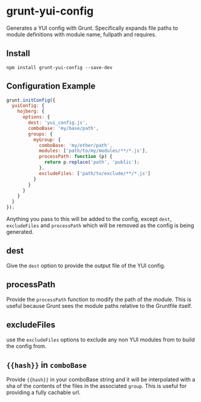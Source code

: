 grunt-yui-config
====================

Generates a YUI config with Grunt.
Specifically expands file paths to module definitions with
module name, fullpath and requires.

## Install
```
npm install grunt-yui-config --save-dev
```

## Configuration Example
```javascript
grunt.initConfig({
  yuiConfig: {
    hojberg: {
      options: {
        dest: 'yui_config.js',
        comboBase: 'my/base/path',
        groups: {
          myGroup: {
            comboBase: 'my/other/path',
            modules: ['path/to/my/modules/**/*.js'],
            processPath: function (p) {
              return p.replace('path', 'public');
            },
            excludeFiles: ['path/to/exclude/**/*.js']
          }
        }
      }
    }
  }
});
```

Anything you pass to this will be added to the config, 
except `dest`, `excludeFiles` and `processPath` which will be removed
as the config is being generated.

## dest
Give the `dest` option to provide the output file of the YUI config.

## processPath
Provide the `processPath` function to modify the path of the module.
This is useful because Grunt sees the module paths relative to the Gruntfile
itself.

## excludeFiles
use the `excludeFiles` options to exclude any non YUI modules from to build
the config from.

## `{{hash}}` in `comboBase`

Provide `{{hash}}` in your comboBase string and it will be interpolated with 
a sha of the contents of the files in the associated `group`. This is useful
for providing a fully cachable url.
